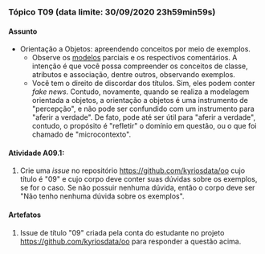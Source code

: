 ### Tópico T09 (data limite: **30/09/2020 23h59min59s**)

#### Assunto

- Orientação a Objetos: apreendendo conceitos por meio de exemplos.
  - Observe os [modelos](../modelos/modelos-02.md) parciais e os respectivos comentários. A intenção é que você possa compreender os
  conceitos de classe, atributos e associação, dentre outros, observando exemplos.
  - Você tem o direito de discordar dos títulos. Sim, eles podem conter
  _fake news_. Contudo, novamente, quando se realiza a modelagem orientada
  a objetos, a orientação a objetos é uma instrumento de "percepção", e não
  pode ser confundido com um instrumento para "aferir a verdade". De fato,
  pode até ser útil para "aferir a verdade", contudo, o propósito é
  "refletir" o domínio em questão, ou o que foi chamado de "microcontexto". 

#### Atividade A09.1:

1. Crie uma _issue_ no repositório https://github.com/kyriosdata/oo cujo título é "09" e cujo corpo deve conter suas dúvidas sobre os exemplos, se for o caso. Se não possuir nenhuma dúvida, então o corpo deve ser "Não tenho nenhuma dúvida sobre os exemplos".

#### Artefatos

1. Issue de título "09" criada pela conta do estudante no projeto https://github.com/kyriosdata/oo para responder a questão acima.

